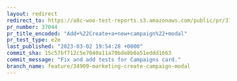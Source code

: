 ```yaml
---
layout: redirect
redirect_to: https://a8c-woo-test-reports.s3.amazonaws.com/public/pr/37044/e2e/index.html
pr_number: 37044
pr_title_encoded: "Add+%22Create+a+new+campaign%22+modal"
pr_test_type: e2e
last_published: "2023-03-02 19:54:28 +0000"
commit_sha: 15c57bf712c5e7040a11a70bde8b0a51eddd1663
commit_message: "Fix and add tests for Campaigns card."
branch_name: feature/34909-marketing-create-campaign-modal
---
```

